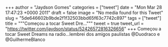 
+++
author = "Jaydson Gomes"
categories = ["tweet"]
date = "Mon Mar 28 17:47:23 +0000 2011"
draft = false
image = "No media found for this Tweet"
slug = "5de646602b9bde2f1f32503bbd65f63c7742c897"
tags = ["tweet"]
title = """Começou a tocar Sweet Dre..."""
tweet = true
tweet_url = "https://twitter.com/jaydson/status/52426572816326656"
+++
Começou a tocar Sweet Dreams na radio...lembrei dos amigos paulistas @Duodraco e @GuilhermeBlanco
